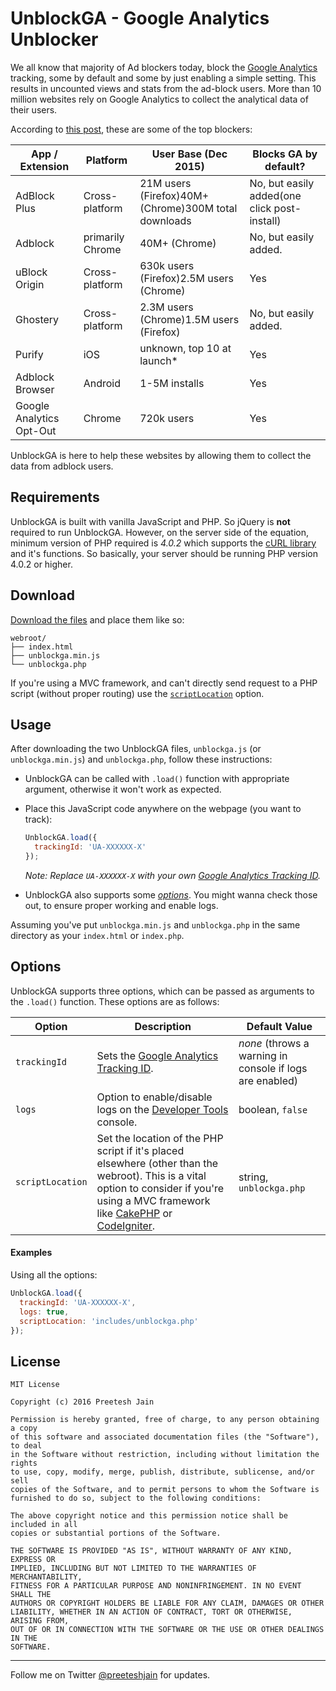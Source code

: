 # UnblockGA - Google Analytics Unblocker

We all know that majority of Ad blockers today, block the [Google Analytics](http://analytics.google.com) tracking, some by default and some by just enabling a simple setting. This results in uncounted views and stats from the ad-block users. More than 10 million websites rely on Google Analytics to collect the analytical data of their users.

According to [this post](https://www.quantable.com/analytics/how-many-users-block-google-analytics), these are some of the top blockers:

| App / Extension | Platform | User Base (Dec 2015) | Blocks GA by default? |
|--------------------------|------------------|------------------------------------------------------|----------------------------------------------|
| AdBlock Plus | Cross-platform | 21M users (Firefox)40M+ (Chrome)300M total downloads | No, but easily added(one click post-install) |
| Adblock | primarily Chrome | 40M+ (Chrome) | No, but easily added. |
|  uBlock Origin | Cross-platform | 630k users (Firefox)2.5M users (Chrome) | Yes |
| Ghostery | Cross-platform | 2.3M users (Chrome)1.5M users (Firefox) | No, but easily added. |
| Purify | iOS | unknown, top 10 at launch* | Yes |
| Adblock Browser | Android | 1-5M installs | Yes |
| Google Analytics Opt-Out | Chrome | 720k users | Yes |

UnblockGA is here to help these websites by allowing them to collect the data from adblock users.

## Requirements<a name="requirements"></a>

UnblockGA is built with vanilla JavaScript and PHP. So jQuery is **not** required to run UnblockGA. However, on the server side of the equation, minimum version of PHP required is *4.0.2* which supports the [cURL library](https://curl.haxx.se) and it's functions. So basically, your server should be running PHP version 4.0.2 or higher.

## Download<a name="download"></a>

[Download the files](https://github.com/preeteshjain/UnblockGA/archive/v1.0.0.zip) and place them like so:

```
webroot/
├── index.html
├── unblockga.min.js
└── unblockga.php
```

If you're using a MVC framework, and can't directly send request to a PHP script (without proper routing) use the [`scriptLocation`](#scriptLocation) option.

## Usage<a name="usage"></a>

After downloading the two UnblockGA files, `unblockga.js` (or `unblockga.min.js`) and `unblockga.php`, follow these instructions:

- UnblockGA can be called with `.load()` function with appropriate argument, otherwise it won't work as expected.

- Place this JavaScript code anywhere on the webpage (you want to track):
   ```javascript
   UnblockGA.load({
     trackingId: 'UA-XXXXXX-X'
   }); 
   ```
   *Note: Replace `UA-XXXXXX-X` with your own [Google Analytics Tracking ID](https://support.google.com/analytics/answer/1032385?hl=en).*

- UnblockGA also supports some [*options*](#options). You might wanna check those out, to ensure proper working and enable logs.

Assuming you've put `unblockga.min.js` and `unblockga.php` in the same directory as your `index.html` or `index.php`.

## Options<a name="options"></a>

UnblockGA supports three options, which can be passed as arguments to the `.load()` function. These options are as follows:

| Option | Description | Default Value |
|------------------|--------------------------------------------------------------------------------------------------------------------------------------------------------------------------------------------------------------------------------------------|----------------------------------------------------------|
| `trackingId` | Sets the [Google Analytics Tracking ID](https://support.google.com/analytics/answer/1032385?hl=en). | *none* (throws a warning in console if logs are enabled) |
| `logs` | Option to enable/disable logs on the [Developer Tools](http://developer.chrome.com/devtools) console. | boolean, `false` |
| `scriptLocation`<a name="scriptLocation"></a> | Set the location of the PHP script if it's placed elsewhere (other than the webroot). This is a vital option to consider if you're using a MVC framework like [CakePHP](http://cakephp.org) or [CodeIgniter](https://www.codeigniter.com). | string, `unblockga.php` |

#### Examples

Using all the options:
```javascript
UnblockGA.load({
  trackingId: 'UA-XXXXXX-X',
  logs: true,
  scriptLocation: 'includes/unblockga.php'
}); 
```

## License<a name="license"></a>

```
MIT License

Copyright (c) 2016 Preetesh Jain

Permission is hereby granted, free of charge, to any person obtaining a copy
of this software and associated documentation files (the "Software"), to deal
in the Software without restriction, including without limitation the rights
to use, copy, modify, merge, publish, distribute, sublicense, and/or sell
copies of the Software, and to permit persons to whom the Software is
furnished to do so, subject to the following conditions:

The above copyright notice and this permission notice shall be included in all
copies or substantial portions of the Software.

THE SOFTWARE IS PROVIDED "AS IS", WITHOUT WARRANTY OF ANY KIND, EXPRESS OR
IMPLIED, INCLUDING BUT NOT LIMITED TO THE WARRANTIES OF MERCHANTABILITY,
FITNESS FOR A PARTICULAR PURPOSE AND NONINFRINGEMENT. IN NO EVENT SHALL THE
AUTHORS OR COPYRIGHT HOLDERS BE LIABLE FOR ANY CLAIM, DAMAGES OR OTHER
LIABILITY, WHETHER IN AN ACTION OF CONTRACT, TORT OR OTHERWISE, ARISING FROM,
OUT OF OR IN CONNECTION WITH THE SOFTWARE OR THE USE OR OTHER DEALINGS IN THE
SOFTWARE.
```

***

Follow me on Twitter [@preeteshjain](http://twitter.com/preeteshjain) for updates.